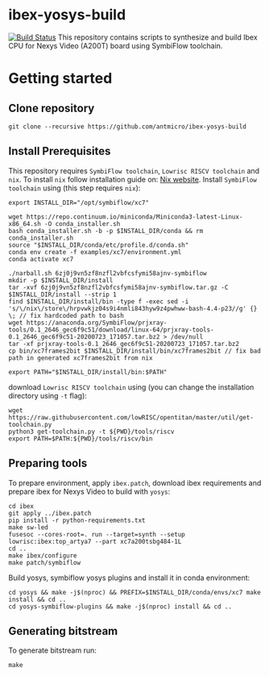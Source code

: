 # ibex-yosys-build
[![Build Status](https://travis-ci.com/antmicro/ibex-yosys-build.svg?branch=master)](https://travis-ci.com/antmicro/ibex-yosys-build)
This repository contains scripts to synthesize and build Ibex CPU for Nexys Video (A200T) board using SymbiFlow toolchain.
# Getting started
## Clone repository
```
git clone --recursive https://github.com/antmicro/ibex-yosys-build
```
## Install Prerequisites
This repository requires `SymbiFlow toolchain`, `Lowrisc RISCV toolchain` and `nix`.
To install `nix` follow installation guide on: [Nix website](https://nixos.org/download.html).
Install `SymbiFlow toolchain` using (this step requires `nix`):
```
export INSTALL_DIR="/opt/symbiflow/xc7"

wget https://repo.continuum.io/miniconda/Miniconda3-latest-Linux-x86_64.sh -O conda_installer.sh
bash conda_installer.sh -b -p $INSTALL_DIR/conda && rm conda_installer.sh
source "$INSTALL_DIR/conda/etc/profile.d/conda.sh"
conda env create -f examples/xc7/environment.yml
conda activate xc7

./narball.sh 6zj0j9vn5zf8nzfl2vbfcsfymi58ajnv-symbiflow
mkdir -p $INSTALL_DIR/install
tar -xvf 6zj0j9vn5zf8nzfl2vbfcsfymi58ajnv-symbiflow.tar.gz -C $INSTALL_DIR/install --strip 1
find $INSTALL_DIR/install/bin -type f -exec sed -i 's/\/nix\/store\/hrpvwkjz04s9i4nmli843hyw9z4pwhww-bash-4.4-p23//g' {} \; // fix hardcoded path to bash
wget https://anaconda.org/SymbiFlow/prjxray-tools/0.1_2646_gec6f9c51/download/linux-64/prjxray-tools-0.1_2646_gec6f9c51-20200723_171057.tar.bz2 > /dev/null
tar -xf prjxray-tools-0.1_2646_gec6f9c51-20200723_171057.tar.bz2
cp bin/xc7frames2bit $INSTALL_DIR/install/bin/xc7frames2bit // fix bad path in generated xc7frames2bit from nix

export PATH="$INSTALL_DIR/install/bin:$PATH"
```
download `Lowrisc RISCV toolchain` using (you can change the installation directory using `-t` flag):
```
wget https://raw.githubusercontent.com/lowRISC/opentitan/master/util/get-toolchain.py
python3 get-toolchain.py -t ${PWD}/tools/riscv
export PATH=$PATH:${PWD}/tools/riscv/bin
```
## Preparing tools
To prepare environment, apply `ibex.patch`, download ibex requirements and prepare ibex for Nexys Video to build with `yosys`:
```
cd ibex
git apply ../ibex.patch
pip install -r python-requirements.txt
make sw-led
fusesoc --cores-root=. run --target=synth --setup lowrisc:ibex:top_artya7 --part xc7a200tsbg484-1L
cd ..
make ibex/configure
make patch/symbiflow
```
Build yosys, symbiflow yosys plugins and install it in conda environment:
```
cd yosys && make -j$(nproc) && PREFIX=$INSTALL_DIR/conda/envs/xc7 make install && cd ..
cd yosys-symbiflow-plugins && make -j$(nproc) install && cd ..
```

## Generating bitstream
To generate bitstream run:
```
make
```
